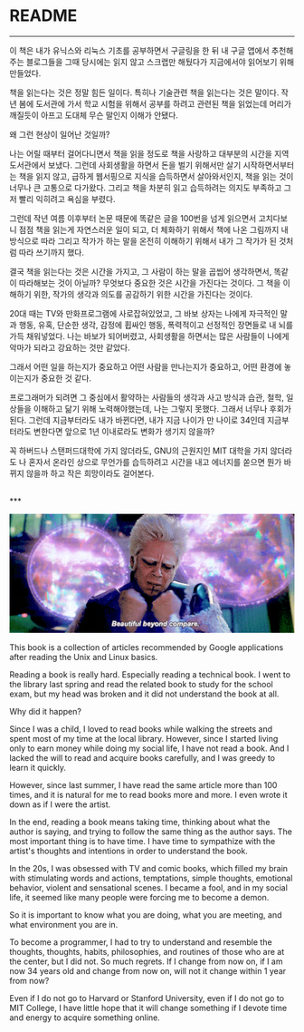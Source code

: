 # README

***


이 책은 내가 유닉스와 리눅스 기초를 공부하면서 구글링을 한 뒤 내 구글 앱에서 추천해주는 블로그들을 그때 당시에는 읽지 않고 스크랩만 해뒀다가 지금에서야 읽어보기 위해 만들었다. 

책을 읽는다는 것은 정말 힘든 일이다. 특히나 기술관련 책을 읽는다는 것은 말이다. 작년 봄에 도서관에 가서 학교 시험을 위해서 공부를 하려고 관련된 책을 읽었는데 머리가 깨질듯이 아프고 도대체 무슨 말인지 이해가 안됐다. 

왜 그런 현상이 일어난 것일까?

나는 어릴 때부터 걸어다니면서 책을 읽을 정도로 책을 사랑하고 대부분의 시간을 지역 도서관에서 보냈다.  그런데 사회생활을 하면서 돈을 벌기 위해서만 살기 시작하면서부터는 책을 읽지 않고, 급하게 웹서핑으로 지식을 습득하면서 살아와서인지, 책을 읽는 것이 너무나 큰 고통으로 다가왔다. 그리고 책을 차분히 읽고 습득하려는 의지도 부족하고 그저 빨리 익히려고 욕심을 부렸다. 

그런데 작년 여름 이후부터 논문 때문에 똑같은 글을 100번을 넘게 읽으면서 고치다보니 점점 책을 읽는게 자연스러운 일이 되고, 더 체화하기 위해서 책에 나온 그림까지 내 방식으로 따라 그리고 작가가 하는 말을 온전히 이해하기 위해서 내가 그 작가가 된 것처럼 따라 쓰기까지 했다. 

결국 책을 읽는다는 것은 시간을 가지고, 그 사람이 하는 말을 곱씹어 생각하면서, 똑같이 따라해보는 것이 아닐까? 무엇보다 중요한 것은 시간을 가진다는 것이다. 그 책을 이해하기 위한, 작가의 생각과 의도를 공감하기 위한 시간을 가진다는 것이다. 

20대 때는 TV와 만화프로그램에 사로잡혀있었고, 그 바보 상자는 나에게 자극적인 말과 행동, 유혹, 단순한 생각, 감정에 휩싸인 행동, 폭력적이고 선정적인 장면들로 내 뇌를 가득 채워넣었다. 나는 바보가 되어버렸고, 사회생활을 하면서는 많은 사람들이 나에게 악마가 되라고 강요하는 것만 같았다. 

그래서 어떤 일을 하는지가 중요하고 어떤 사람을 만나는지가 중요하고, 어떤 환경에 놓이는지가 중요한 것 같다. 

프로그래머가 되려면 그 중심에서 활약하는 사람들의 생각과 사고 방식과 습관, 철학, 일상들을 이해하고 닮기 위해 노력해야했는데, 나는 그렇지 못했다. 그래서 너무나 후회가 된다. 그런데 지금부터라도 내가 바뀐다면, 내가 지금 나이가 만 나이로 34인데 지금부터라도 변한다면 앞으로 1년 이내로라도 변화가 생기지 않을까? 

꼭 하버드나 스탠퍼드대학에 가지 않더라도, GNU의 근원지인 MIT 대학을 가지 않더라도 
나 혼자서 온라인 상으로 무언가를 습득하려고 시간을 내고 에너지를 쏟으면 뭔가 바뀌지 않을까 하고 작은 희망이라도 걸어본다. 

<br/>
***
<br/>

![I am Taneleer Tivan.](readme1.gif)


This book is a collection of articles recommended by Google applications after reading the Unix and Linux basics.

Reading a book is really hard. Especially reading a technical book. I went to the library last spring and read the related book to study for the school exam, but my head was broken and it did not understand the book at all.

Why did it happen?

Since I was a child, I loved to read books while walking the streets and spent most of my time at the local library. However, since I started living only to earn money while doing my social life, I have not read a book. And I lacked the will to read and acquire books carefully, and I was greedy to learn it quickly.

However, since last summer, I have read the same article more than 100 times, and it is natural for me to read books more and more. I even wrote it down as if I were the artist.

In the end, reading a book means taking time, thinking about what the author is saying, and trying to follow the same thing as the author says. The most important thing is to have time. I have time to sympathize with the artist's thoughts and intentions in order to understand the book.

In the 20s, I was obsessed with TV and comic books, which filled my brain with stimulating words and actions, temptations, simple thoughts, emotional behavior, violent and sensational scenes. I became a fool, and in my social life, it seemed like many people were forcing me to become a demon.

So it is important to know what you are doing, what you are meeting, and what environment you are in.

To become a programmer, I had to try to understand and resemble the thoughts, thoughts, habits, philosophies, and routines of those who are at the center, but I did not. So much regrets. If I change from now on, if I am now 34 years old and change from now on, will not it change within 1 year from now?

Even if I do not go to Harvard or Stanford University, even if I do not go to MIT College, I have little hope that it will change something if I devote time and energy to acquire something online.
